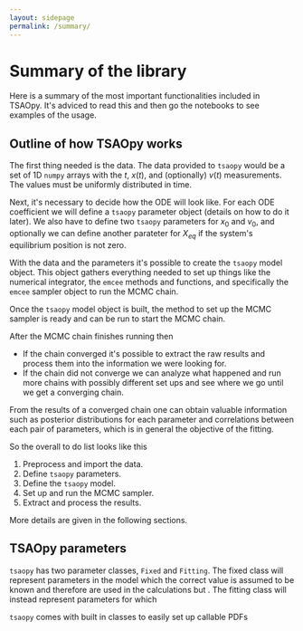 ```yaml
---
layout: sidepage
permalink: /summary/
---
```


# Summary of the library

Here is a summary of the most important functionalities included in TSAOpy. It's adviced to read this and then go the notebooks to see examples of the
usage.

## Outline of how TSAOpy works

The first thing needed is the data. The data provided to `tsaopy` would be a set of 1D `numpy` arrays with the $t$, $x(t)$, and (optionally) $v(t)$ measurements. The values must be uniformly distributed in time.

Next, it's necessary to decide how the ODE will look like. For each ODE coefficient we will define a `tsaopy` parameter object (details on how to do it later). We also have to define two `tsaopy` parameters for $x_0$ and $v_0$, and optionally we can define another parateter for $X_{eq}$ if the system's equilibrium position is not zero. 

With the data and the parameters it's possible to create the `tsaopy` model object. This object gathers everything needed to set up things like the numerical integrator, the `emcee` methods and functions, and specifically the `emcee` sampler object to run the MCMC chain. 

Once the `tsaopy` model object is built, the method to set up the MCMC sampler is ready and can be run to start the MCMC chain.

After the MCMC chain finishes running then

- If the chain converged it's possible to extract the raw results and process them into the information we were looking for.
- If the chain did not converge we can analyze what happened and run more chains with possibly different set ups and see where we go until we get a converging chain.

From the results of a converged chain one can obtain valuable information such as posterior distributions for each parameter and correlations between each pair of parameters, which is in general the objective of  the fitting.

So the overall to do list looks like this

1. Preprocess and import the data.
2. Define `tsaopy` parameters.
3. Define the `tsaopy` model. 
4. Set up and run the MCMC sampler.
5. Extract and process the results.

More details are given in the following sections. 

## TSAOpy parameters

`tsaopy` has two parameter classes, `Fixed` and `Fitting`. The fixed class will represent parameters in the model which the correct value is assumed to be known and therefore are used in the calculations but . The fitting class will instead represent parameters for which 

`tsaopy` comes with built in classes to easily set up callable PDFs
